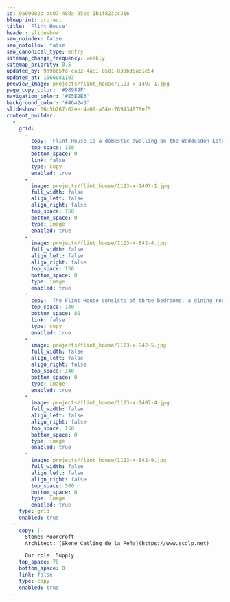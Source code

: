 ```yaml
---
id: 9a09982d-bc07-48da-95ed-1b1f823cc316
blueprint: project
title: 'Flint House'
header: slideshow
seo_noindex: false
seo_nofollow: false
seo_canonical_type: entry
sitemap_change_frequency: weekly
sitemap_priority: 0.5
updated_by: 9a9b65fd-ca02-4a81-8501-83ab35a51e54
updated_at: 1666081193
preview_image: projects/flint_house/1123-x-1497-1.jpg
page_copy_color: '#98989F'
navigation_color: '#E5E2E3'
background_color: '#464243'
slideshow: 06c5b267-62ee-4a09-a34e-769434876ef5
content_builder:
  -
    grid:
      -
        copy: 'Flint House is a domestic dwelling on the Waddesdon Estate, Buckinghamshire, England. It was commissioned by Jacob Rothschild, 4th Baron Rothschild, and completed in 2015, winning that year''s RIBA House of the Year Award.'
        top_space: 150
        bottom_space: 0
        link: false
        type: copy
        enabled: true
      -
        image: projects/flint_house/1123-x-1497-1.jpg
        full_width: false
        align_left: false
        align_right: false
        top_space: 150
        bottom_space: 0
        type: image
        enabled: true
      -
        image: projects/flint_house/1123-x-842-4.jpg
        full_width: false
        align_left: false
        align_right: false
        top_space: 150
        bottom_space: 0
        type: image
        enabled: true
      -
        copy: 'The Flint House consists of three bedrooms, a dining room, kitchen, library, and study, with a self-contained annex studio, of 465 and 115 sqm respectively. Britannicus Stone supplied the dark stone, Moorcroft, which was used throughout the main part of the house.'
        top_space: 140
        bottom_space: 80
        link: false
        type: copy
        enabled: true
      -
        image: projects/flint_house/1123-x-842-5.jpg
        full_width: false
        align_left: false
        align_right: false
        top_space: 140
        bottom_space: 0
        type: image
        enabled: true
      -
        image: projects/flint_house/1123-x-1497-4.jpg
        full_width: false
        align_left: false
        align_right: false
        top_space: 150
        bottom_space: 0
        type: image
        enabled: true
      -
        image: projects/flint_house/1123-x-842-9.jpg
        full_width: false
        align_left: false
        align_right: false
        top_space: 500
        bottom_space: 0
        type: image
        enabled: true
    type: grid
    enabled: true
  -
    copy: |-
      Stone: Moorcroft
      Architect: [Skene Catling de la Peña](https://www.scdlp.net)

      Our role: Supply
    top_space: 70
    bottom_space: 0
    link: false
    type: copy
    enabled: true
---
```

